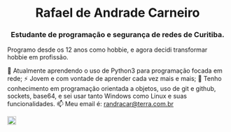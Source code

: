 <h1 align="center">Rafael de Andrade Carneiro</h1>
<h3 align="center">Estudante de programação e segurança de redes de Curitiba.</h3>

Programo desde os 12 anos como hobbie, e agora decidi transformar hobbie em profissão.

🌱 Atualmente aprendendo o uso de Python3 para programação focada em rede;
⚡ Jovem e com vontade de aprender cada vez mais e mais;
🔭 Tenho conhecimento em programação orientada a objetos, uso de git e github, sockets, base64, e sei usar tanto Windows como Linux e suas funcionalidades.
📫 Meu email é: randracar@terra.com.br


<a href="https://www.linkedin.com/in/rafaelandradecarneiro" target="blank"><img align="center" src="https://cdn.jsdelivr.net/npm/simple-icons@3.0.1/icons/linkedin.svg" alt="https://www.linkedin.com/in/rafaelandradecarneiro" height="20" width="20" /></a>
